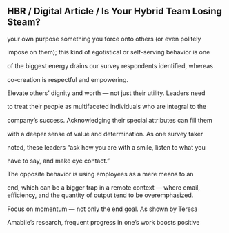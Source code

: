 ## HBR / Digital Article / Is Your Hybrid Team Losing Steam?

your own purpose something you force onto others (or even politely

impose on them); this kind of egotistical or self-serving behavior is one

of the biggest energy drains our survey respondents identiﬁed, whereas

co-creation is respectful and empowering.

Elevate others’ dignity and worth — not just their utility. Leaders need

to treat their people as multifaceted individuals who are integral to the

company’s success. Acknowledging their special attributes can ﬁll them

with a deeper sense of value and determination. As one survey taker

noted, these leaders “ask how you are with a smile, listen to what you

have to say, and make eye contact.”

The opposite behavior is using employees as a mere means to an

end, which can be a bigger trap in a remote context — where email, eﬃciency, and the quantity of output tend to be overemphasized.

Focus on momentum — not only the end goal. As shown by Teresa

Amabile’s research, frequent progress in one’s work boosts positive